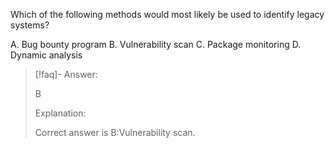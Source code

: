 
Which of the following methods would most likely be used to identify legacy systems? 

A. Bug bounty program 
B. Vulnerability scan 
C. Package monitoring 
D. Dynamic analysis

> [!faq]- Answer: 
> 
> B 
> 
> Explanation: 
> 
> Correct answer is B:Vulnerability scan.
